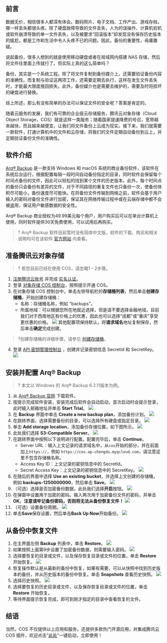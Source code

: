 ## 前言

数据无价，相信很多人都深有体会。数码照片、电子文档、工作产出、游戏存档，哪一样丢失都很头疼。除了硬盘故障导致的文件丢失，人为的误操作、计算机宕机或软件崩溃导致的单一文件丢失，以及被要求“回滚版本”却发现没有保存历史版本的尴尬，都是工作和生活中令人头疼不已的问题。因此，备份的重要性，毋庸置疑。

说起备份，很多人想到的就是使用移动硬盘或者在局域网内搭建 NAS 存储，然后将文件往里面上传就行了。但实际上真的这么简单吗？

备份，其实是一个系统工程。除了将文件复制到备份媒介上，还需要验证备份内容的准确性。而复制与验证这两项工作，还需要定期去执行，这样在发生文件丢失时，才能最大限度挽回损失。此外，备份媒介也是需要去维护的，需要及时将损坏的硬盘进行替换。

综上所述，那么有没有简单的办法可以保证文件的安全呢？答案是肯定的。

随着云服务的发展，我们有可靠的企业级云存储服务，腾讯云对象存储（Cloud Object Storage，COS）就是这样一类服务；随着国家提速降费的号召，宽带越来越快，而且越来越便宜，让我们将文件备份上云成为现实。接下来，我们就需要一款软件，打通计算机中的文件和云存储，将我们的文件定期自动备份到云上，并定期验证备份文件的准确性。

## 软件介绍

[Arq® Backup](https://www.arqbackup.com/) 是一款支持 Windows 和 macOS 系统的商业备份软件，该软件在系统后台运行，根据配置每隔一段时间自动备份指定的目录，同时软件会保留每个时间点备份的文件，因此可以轻松的找到某个文件的历史版本。此外，每个时间点的备份只会备份有差异的文件，对于不同路径的重复文件也只备份一次，使备份体积尽可能小，备份速度尽可能快。在将备份文件传输到网络之前，软件会基于用户输入的密码对备份文件进行加密，保证其在网络传输过程中或在云端存储中都不会被盗用，保证用户敏感数据的安全性。

Arq® Backup 商业授权为49.99美元每个用户，用户购买后可以在单台计算机上使用，同时软件提供30天免费使用，可以试用后再购买。

>? Arq® Backup 软件目前暂时没有简体中文版，软件的下载、购买和相关说明均可在该软件 [官方网站](https://www.arqbackup.com/) 内查看。
>

## 准备腾讯云对象存储

>? 若您目前已经在使用 COS，请忽略1 - 2步骤。
>

1. [注册腾讯云账号](https://cloud.tencent.com/document/product/378/17985) 并完成 [实名认证](https://cloud.tencent.com/document/product/378/3629)。
2. 登录 [对象存储 COS 控制台](https://console.cloud.tencent.com/cos5)，按照提示开通 COS。
3. 在对象存储 COS 控制台中，单击左侧导航栏的**存储桶列表**，然后单击**创建存储桶**，开始创建存储桶：
	- 名称：存储桶名称，例如 “backups”。
	- 所属地域：可以根据您所在地就近选择，但是请不要选择金融地域，目前我们对于西南地区有价格上的优惠，因此也可以选择“成都”或“重庆”享受更优惠的价格。
  ![](https://main.qcloudimg.com/raw/c2acd4b17d722b3f63cdb50833bdf713.png)
  其他配置项保持默认，将**请求域名**地址复制保存，然后单击**确定**完成创建。
> ?创建存储桶的详细步骤，请参见 [创建存储桶](https://cloud.tencent.com/document/product/436/13309)。
4. 登录 [ API 密钥管理控制台](https://console.cloud.tencent.com/cam/capi) ，创建并记录密钥信息 SecretId 和 SecretKey。
   ![](https://main.qcloudimg.com/raw/6ab82302ad45f9dfe92cd406a4ce15bc.png)

## 安装并配置 Arq® Backup

>? 本文以 Windows 的 Arq® Backup 6.2.11版本为例。
>

1. 从 [Arq® Backup 官网](https://www.arqbackup.com/) 下载软件。
2. 按提示完成软件安装，安装完成后软件会自动启动，首次启动时会提示登录，此时输入邮箱地址并单击 **Start Trial**。
   ![](https://main.qcloudimg.com/raw/b9ea1e5cebb30c96fe5894bb5adb7214.png)
3. 在 **Backup** 界面中单击 **Create a new backup plan**，添加备份计划。
   ![](https://main.qcloudimg.com/raw/397c1b77f1a3871644ef9eec63ebda7e.png)
4. 在跳转界面，选择需要备份的目录，可以选择所有硬盘或指定目录。
   ![](https://main.qcloudimg.com/raw/410a0f1728cda892f375c89103b46531.png)
5. 单击 **Add storage location**，添加备份存储位置，如下图所示。
   ![](https://main.qcloudimg.com/raw/a8d33f582c5600eec6c67893f2ee3c46.png)
6. 此处我们选择 **S3-Compatible Server**。
   ![](https://main.qcloudimg.com/raw/9d515b8ef332dc00a4f7a9277b70eef1.png)
7. 在跳转界面中按照以下说明进行配置。配置完毕后，单击 **Continue**。
   - Server URL：输入上文记录的请求域名中，从`cos`开始的部分，并在前面加上`https://`，例如 `https://cos.ap-chengdu.myqcloud.com`，请注意这里不包含存储桶名称。
   - Access Key ID：上文记录的密钥信息中的 SecretId。
   - Secret Access Key：上文记录的密钥信息中的 SecretKey。
     ![](https://main.qcloudimg.com/raw/bfe1454b37d756068a61050d4585e451.png)
8. 在随后的界面中选择 **Use an existing bucket**，并选择上文创建的存储桶，例如 **backups-1250000000**，然后单击 **Save**。
   ![](https://main.qcloudimg.com/raw/bcb5223dad1ac34ce642c0ecdff184b1.png)
9. （可选）选择是否加密备份数据，此处我们选择**开启**按钮。
   ![](https://main.qcloudimg.com/raw/8744311c148e6ebbc2a35c230de76002.png)
10. 在弹窗中设置用于加密的密码。输入两次用于加密备份文件的密码，并单击 **OK**。**注意请牢记备份密码，否则将无法从备份恢复文件！**
    ![](https://main.qcloudimg.com/raw/43213532f56da02450b1ea52321457c6.png)
11. （可选）设置备份周期。
    ![](https://main.qcloudimg.com/raw/70bf92401110bce7b3b49af3017c189b.png)
12. 单击**Save**保存设置，然后单击**Back Up Now**开始备份。
    ![](https://main.qcloudimg.com/raw/65093effc29b66385f8ee20f293cde01.png)

## 从备份中恢复文件

1. 在主界面左侧 **Backup** 列表中，单击 **Restore**。
   ![](https://main.qcloudimg.com/raw/844349292e7fd2d89441fe37c789349e.png)
2. 如果按照上面第9步设置了加密备份数据，则需要输入密码。
   ![](https://main.qcloudimg.com/raw/41360bd0dbaa4b131a42d56d43d1eae5.png)
3. 选择要恢复的目录或文件，以及保存恢复目录或文件的位置，单击 **Restore** 开始恢复。
   ![](https://main.qcloudimg.com/raw/513d4c1f317834a55d7ad1f1f93a3d80.png)
4. 恢复操作默认是从最新的备份中恢复，如果有需要，可以从快照中找到历史版本的备份，并从历史版本的备份中恢复。单击 **Snapshots** 查看历史快照。
   ![](https://main.qcloudimg.com/raw/6c37ee6a7450dbf8ad1a7198b43ec247.png)
5. 选择历史快照。
   ![](https://main.qcloudimg.com/raw/b1e02efe3b3e018a8cadd1a1203a6efa.png)
6. 选择要恢复的历史目录或文件，以及保存恢复目录或文件的位置，单击 **Restore** 开始恢复。 
7. 等待界面提示恢复完成，即可到刚才指定的目录中查看恢复的文件。



## 结语

当然，COS 不仅提供以上应用和服务，还提供多款热门开源应用，并集成腾讯云 COS 插件，欢迎点击“[此处](https://cloud.tencent.com/act/pro/Ecological-aggregation?from=18406)”一键启动，立即使用！


